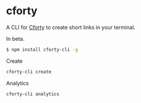 # cforty

A CLI for [Cforty](https://github.com/lukasjaronis/cforty) to create short links in your terminal. 

In beta.


```sh
$ npm install cforty-cli -g
```

Create
```sh
cforty-cli create
```

Analytics
```sh
cforty-cli analytics
```